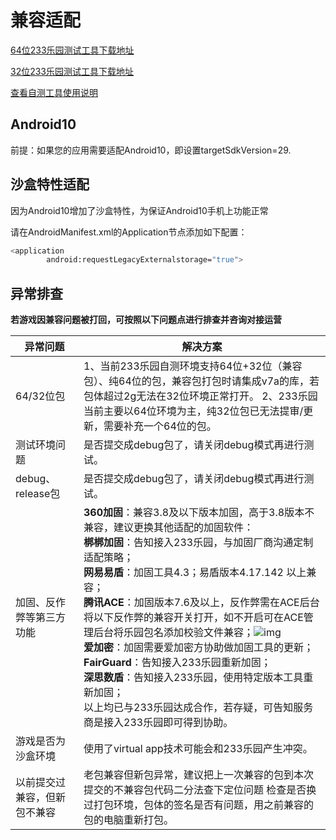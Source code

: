 # 兼容适配

[64位233乐园测试工具下载地址](https://www.233leyuan.com/apiserv/api/deliveryTest/ABTest?id=kfz64)

[32位233乐园测试工具下载地址](https://www.233leyuan.com/apiserv/api/deliveryTest/ABTest?id=kfz)

[查看自测工具使用说明](https://doc.233leyuan.com/operate/test_tools.html)

## Android10

前提：如果您的应用需要适配Android10，即设置targetSdkVersion=29. 

## 沙盒特性适配

因为Android10增加了沙盒特性，为保证Android10手机上功能正常

请在AndroidManifest.xml的Application节点添加如下配置：

```Bash
<application
        android:requestLegacyExternalstorage="true">
```
## 异常排查

**若游戏因兼容问题被打回，可按照以下问题点进行排查并咨询对接运营**

| **异常问题**                 | **解决方案**                                                 |
| ---------------------------- | ------------------------------------------------------------ |
| 64/32位包                 | 1、当前233乐园自测环境支持64位+32位（兼容包）、纯64位的包，兼容包打包时请集成v7a的库，若包体超过2g无法在32位环境正常打开。 2、233乐园当前主要以64位环境为主，纯32位包已无法提审/更新，需要补充一个64位的包。 |
| 测试环境问题                 | 是否提交成debug包了，请关闭debug模式再进行测试。             |
| debug、release包             | 是否提交成debug包了，请关闭debug模式再进行测试。             |
| 加固、反作弊等第三方功能     | **360加固**：兼容3.8及以下版本加固，高于3.8版本不兼容，建议更换其他适配的加固软件：<br>**梆梆加固**：告知接入233乐园，与加固厂商沟通定制适配策略；<br>**网易易盾**：加固工具4.3；易盾版本4.17.142 以上兼容； <br>**腾讯ACE**：加固版本7.6及以上，反作弊需在ACE后台将以下反作弊的兼容开关打开，如不开启可在ACE管理后台将乐园包名添加校验文件兼容；![img](https://arkimg.ark.online/(null)-20240520170627985.png)<br>**爱加密**：加固需要爱加密方协助做加固工具的更新； <br>**FairGuard**：告知接入233乐园重新加固； <br>**深思数盾**：告知接入233乐园，使用特定版本工具重新加固； <br>以上均已与233乐园达成合作，若存疑，可告知服务商是接入233乐园即可得到协助。 |
| 游戏是否为沙盒环境           | 使用了virtual app技术可能会和233乐园产生冲突。               |
| 以前提交过兼容，但新包不兼容 | 老包兼容但新包异常，建议把上一次兼容的包到本次提交的不兼容包代码二分法查下定位问题 检查是否换过打包环境，包体的签名是否有问题，用之前兼容的包的电脑重新打包。 |
